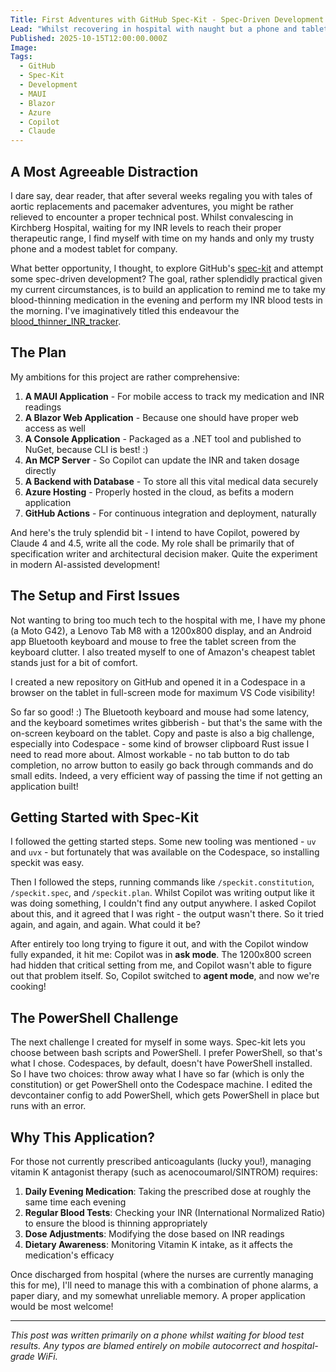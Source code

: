 ```yaml
---
Title: First Adventures with GitHub Spec-Kit - Spec-Driven Development from Hospital
Lead: "Whilst recovering in hospital with naught but a phone and tablet, I embark upon learning GitHub's spec-kit to build a proper INR tracking application. A welcome respite from medical dramas!"
Published: 2025-10-15T12:00:00.000Z
Image: 
Tags:
  - GitHub
  - Spec-Kit
  - Development
  - MAUI
  - Blazor
  - Azure
  - Copilot
  - Claude
---
```


## A Most Agreeable Distraction

I dare say, dear reader, that after several weeks regaling you with tales of aortic replacements and pacemaker adventures, you might be rather relieved to encounter a proper technical post. Whilst convalescing in Kirchberg Hospital, waiting for my INR levels to reach their proper therapeutic range, I find myself with time on my hands and only my trusty phone and a modest tablet for company.

What better opportunity, I thought, to explore GitHub's [spec-kit](https://github.com/github/spec-kit) and attempt some spec-driven development? The goal, rather splendidly practical given my current circumstances, is to build an application to remind me to take my blood-thinning medication in the evening and perform my INR blood tests in the morning. I've imaginatively titled this endeavour the [blood_thinner_INR_tracker](https://github.com/MarkZither/blood_thinner_INR_tracker).

## The Plan

My ambitions for this project are rather comprehensive:

1. **A MAUI Application** - For mobile access to track my medication and INR readings
2. **A Blazor Web Application** - Because one should have proper web access as well
3. **A Console Application** - Packaged as a .NET tool and published to NuGet, because CLI is best! :)
4. **An MCP Server** - So Copilot can update the INR and taken dosage directly
5. **A Backend with Database** - To store all this vital medical data securely
6. **Azure Hosting** - Properly hosted in the cloud, as befits a modern application
7. **GitHub Actions** - For continuous integration and deployment, naturally

And here's the truly splendid bit - I intend to have Copilot, powered by Claude 4 and 4.5, write all the code. My role shall be primarily that of specification writer and architectural decision maker. Quite the experiment in modern AI-assisted development!

## The Setup and First Issues

Not wanting to bring too much tech to the hospital with me, I have my phone (a Moto G42), a Lenovo Tab M8 with a 1200x800 display, and an Android app Bluetooth keyboard and mouse to free the tablet screen from the keyboard clutter. I also treated myself to one of Amazon's cheapest tablet stands just for a bit of comfort.

I created a new repository on GitHub and opened it in a Codespace in a browser on the tablet in full-screen mode for maximum VS Code visibility!

So far so good! :) The Bluetooth keyboard and mouse had some latency, and the keyboard sometimes writes gibberish - but that's the same with the on-screen keyboard on the tablet. Copy and paste is also a big challenge, especially into Codespace - some kind of browser clipboard Rust issue I need to read more about. Almost workable - no tab button to do tab completion, no arrow button to easily go back through commands and do small edits. Indeed, a very efficient way of passing the time if not getting an application built!

## Getting Started with Spec-Kit

I followed the getting started steps. Some new tooling was mentioned - `uv` and `uvx` - but fortunately that was available on the Codespace, so installing speckit was easy.

Then I followed the steps, running commands like `/speckit.constitution`, `/speckit.spec`, and `/speckit.plan`. Whilst Copilot was writing output like it was doing something, I couldn't find any output anywhere. I asked Copilot about this, and it agreed that I was right - the output wasn't there. So it tried again, and again, and again. What could it be?

After entirely too long trying to figure it out, and with the Copilot window fully expanded, it hit me: Copilot was in **ask mode**. The 1200x800 screen had hidden that critical setting from me, and Copilot wasn't able to figure out that problem itself. So, Copilot switched to **agent mode**, and now we're cooking!

## The PowerShell Challenge

The next challenge I created for myself in some ways. Spec-kit lets you choose between bash scripts and PowerShell. I prefer PowerShell, so that's what I chose. Codespaces, by default, doesn't have PowerShell installed. So I have two choices: throw away what I have so far (which is only the constitution) or get PowerShell onto the Codespace machine. I edited the devcontainer config to add PowerShell, which gets PowerShell in place but runs with an error.

## Why This Application?

For those not currently prescribed anticoagulants (lucky you!), managing vitamin K antagonist therapy (such as acenocoumarol/SINTROM) requires:

1. **Daily Evening Medication**: Taking the prescribed dose at roughly the same time each evening
2. **Regular Blood Tests**: Checking your INR (International Normalized Ratio) to ensure the blood is thinning appropriately
3. **Dose Adjustments**: Modifying the dose based on INR readings
4. **Dietary Awareness**: Monitoring Vitamin K intake, as it affects the medication's efficacy

Once discharged from hospital (where the nurses are currently managing this for me), I'll need to manage this with a combination of phone alarms, a paper diary, and my somewhat unreliable memory. A proper application would be most welcome!

---

*This post was written primarily on a phone whilst waiting for blood test results. Any typos are blamed entirely on mobile autocorrect and hospital-grade WiFi.*
